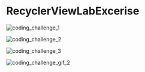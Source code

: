 # RecyclerViewLabExcerise

![coding_challenge_1](https://user-images.githubusercontent.com/41099217/111615524-f535ed00-8808-11eb-9982-6f3f439c7cad.png)

![coding_challenge_2](https://user-images.githubusercontent.com/41099217/111615535-f7984700-8808-11eb-92fe-0eee7661b40d.png)

![coding_challenge_3](https://user-images.githubusercontent.com/41099217/111615547-f9faa100-8808-11eb-8e7f-30468fcf8f19.png)

![coding_challenge_gif_2](https://user-images.githubusercontent.com/41099217/111615556-fcf59180-8808-11eb-8398-afe52c05ce6b.gif)
